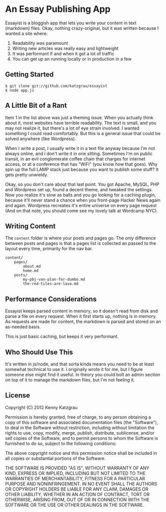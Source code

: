 <!--
Title: Foo
Date: May
-->
# An Essay Publishing App

Essayist is a bloggish app that lets you write your content in text (markdown) files. Okay, nothing crazy-original, but it was written because I wanted a site where:

1. Readability was paramount
2. Writing new articles was really easy and lightweight
3. It was performant if and when it got a lot of traffic
4. You can get up an running locally or in production in a few

## Getting Started

    $ git clone git://github.com/katzgrau/essayist
    $ node app.js

## A Little Bit of a Rant

Item 1 in the list above was just a theming issue. When you actually think about it, most websites have terrible readability. The text is small, and you may not realize it, but there's a lot of eye strain involved. I wanted something I could read comfortably. But this is a general issue that could be solved anywhere (like Wordpress).

When I write a post, I usually write it in a text file anyway because I'm not always online, and I don't write it in one sitting. Sometimes I'm on public transit, in an evil conglomerate coffee chain that charges for internet access, or at a conference that has "WiFi" (you know how that goes). Why spin up the full LAMP stack just because you want to publish some stuff? It gets pretty unwieldy.

Okay, so you don't care about that last point. You got Apache, MySQL, PHP and Wordpress set up, found a decent theme, and tweaked the settings. Now you realize it's slow as balls and you go looking for a caching plugin, because it'll never stand a chance when you front-page Hacker News again and again. Wordpress recreates it's entire universe on every page request (And on that note, you should come see my lovely talk at Wordcamp NYC).

## Writing Content

The `content` folder is where your posts and pages go. The *only* difference between posts and pages is that a pages list is collected an passed to the layout every time, primarily for the nav bar.

    content/
        pages/
            about.md
            home.md
        posts/
            my-pbj-van-plan-for-dumbo.md
            the-red-tiles-are-lava.md

## Performance Considerations

Essayist keeps parsed content in memory, so it doesn't read from disk and parse a file on every request. When it first starts up, nothing is in memory. As requests are made for content, the markdown is parsed and stored on an as-needed basis.

This is just basic caching, but keeps it very performant.

## Who Should Use This

It's written in js/node, and that sorta kinda means you need to be at least somewhat technical to use it. I originally wrote it for me, but I figure someone else might find it useful. In theory you could bolt an admin section on top of it to manage the markdown files, but I'm not feeling it.

## License

Copyright (C) 2012 Kenny Katzgrau

Permission is hereby granted, free of charge, to any person obtaining a copy of this software and associated documentation files (the "Software"), to deal in the Software without restriction, including without limitation the rights to use, copy, modify, merge, publish, distribute, sublicense, and/or sell copies of the Software, and to permit persons to whom the Software is furnished to do so, subject to the following conditions:

The above copyright notice and this permission notice shall be included in all copies or substantial portions of the Software.

THE SOFTWARE IS PROVIDED "AS IS", WITHOUT WARRANTY OF ANY KIND, EXPRESS OR IMPLIED, INCLUDING BUT NOT LIMITED TO THE WARRANTIES OF MERCHANTABILITY, FITNESS FOR A PARTICULAR PURPOSE AND NONINFRINGEMENT. IN NO EVENT SHALL THE AUTHORS OR COPYRIGHT HOLDERS BE LIABLE FOR ANY CLAIM, DAMAGES OR OTHER LIABILITY, WHETHER IN AN ACTION OF CONTRACT, TORT OR OTHERWISE, ARISING FROM, OUT OF OR IN CONNECTION WITH THE SOFTWARE OR THE USE OR OTHER DEALINGS IN THE SOFTWARE.